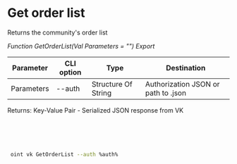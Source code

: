 ﻿---
sidebar_position: 1
---

# Get order list
 Returns the community's order list


*Function GetOrderList(Val Parameters = "") Export*

 | Parameter | CLI option | Type | Destination |
 |-|-|-|-|
 | Parameters | --auth | Structure Of String | Authorization JSON or path to .json |

 
 Returns: Key-Value Pair - Serialized JSON response from VK 

```bsl title="Code example"
	

	
```

```sh title="CLI command example"
 
 oint vk GetOrderList --auth %auth%

```


```json title="Result"



```
